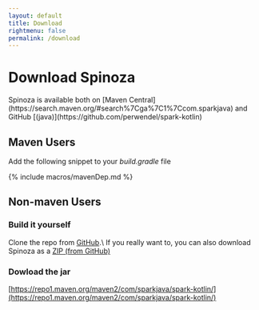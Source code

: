 ```yaml
---
layout: default
title: Download
rightmenu: false
permalink: /download
---
```


<h1 class="no-margin-top">Download Spinoza</h1>
Spinoza is available both on [Maven Central](https://search.maven.org/#search%7Cga%7C1%7Ccom.sparkjava) and GitHub [(java)](https://github.com/perwendel/spark-kotlin)

## Maven Users
Add the following snippet to your _build.gradle_ file

{% include macros/mavenDep.md %}

## Non-maven Users

### Build it yourself
Clone the repo from [GitHub](https://github.com/perwendel/spark-kotlin).\\
If you really want to, you can also download Spinoza as a [ZIP (from GitHub)](https://github.com/perwendel/spark-kotlin/archive/master.zip)

### Dowload the jar
[https://repo1.maven.org/maven2/com/sparkjava/spark-kotlin/](https://repo1.maven.org/maven2/com/sparkjava/spark-kotlin/)